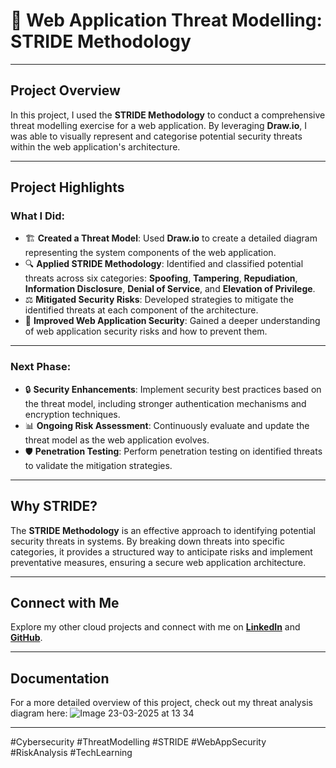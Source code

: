 # 🔐 Web Application Threat Modelling: STRIDE Methodology

---

## Project Overview  
In this project, I used the **STRIDE Methodology** to conduct a comprehensive threat modelling exercise for a web application. By leveraging **Draw.io**, I was able to visually represent and categorise potential security threats within the web application's architecture.

---

## Project Highlights  
### What I Did:
- 🏗 **Created a Threat Model**: Used **Draw.io** to create a detailed diagram representing the system components of the web application.  
- 🔍 **Applied STRIDE Methodology**: Identified and classified potential threats across six categories: **Spoofing**, **Tampering**, **Repudiation**, **Information Disclosure**, **Denial of Service**, and **Elevation of Privilege**.  
- ⚖️ **Mitigated Security Risks**: Developed strategies to mitigate the identified threats at each component of the architecture.  
- 🔐 **Improved Web Application Security**: Gained a deeper understanding of web application security risks and how to prevent them.

---

### Next Phase:  
- 🔒 **Security Enhancements**: Implement security best practices based on the threat model, including stronger authentication mechanisms and encryption techniques.  
- 📊 **Ongoing Risk Assessment**: Continuously evaluate and update the threat model as the web application evolves.  
- 🛡 **Penetration Testing**: Perform penetration testing on identified threats to validate the mitigation strategies.

---

## Why STRIDE?  
The **STRIDE Methodology** is an effective approach to identifying potential security threats in systems. By breaking down threats into specific categories, it provides a structured way to anticipate risks and implement preventative measures, ensuring a secure web application architecture.

---

## Connect with Me  
Explore my other cloud projects and connect with me on **[LinkedIn](https://www.linkedin.com/in/james-phillips-028141308/)** and **[GitHub](https://github.com/Jphilp4)**. 

---

## Documentation  
For a more detailed overview of this project, check out my threat analysis diagram here: ![Image 23-03-2025 at 13 34](https://github.com/user-attachments/assets/681e19e4-8857-421f-a883-3b14127af5ea)


---
#Cybersecurity #ThreatModelling #STRIDE #WebAppSecurity #RiskAnalysis #TechLearning
